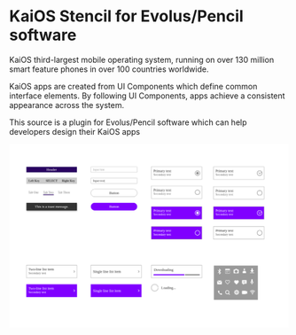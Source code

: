 # KaiOS Stencil for Evolus/Pencil software
KaiOS third-largest mobile operating system, running on over 130 million smart feature phones in over 100 countries worldwide.

KaiOS apps are created from UI Components which define common interface elements. By following UI Components, apps achieve a consistent appearance across the system.

This source is a plugin for Evolus/Pencil software which can help developers design their KaiOS apps

![KaiOS Stencil](https://github.com/spider4216/resources/blob/master/untitled_page.png?raw=true)
